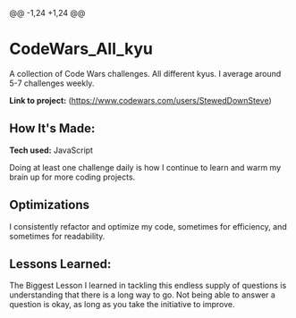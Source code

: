 @@ -1,24 +1,24 @@
# CodeWars_All_kyu
A collection of Code Wars challenges. All different kyus. I average around 5-7 challenges weekly.

**Link to project:** (https://www.codewars.com/users/StewedDownSteve)

## How It's Made:
**Tech used:** JavaScript

Doing at least one challenge daily is how I continue to learn and warm my brain up for more coding projects.

## Optimizations

I consistently refactor and optimize my code, sometimes for efficiency, and sometimes for readability.

## Lessons Learned:

The Biggest Lesson I learned in tackling this endless supply of questions is understanding that there is a long way to go. Not being able to answer a question is okay, as long as you take the initiative to improve.
